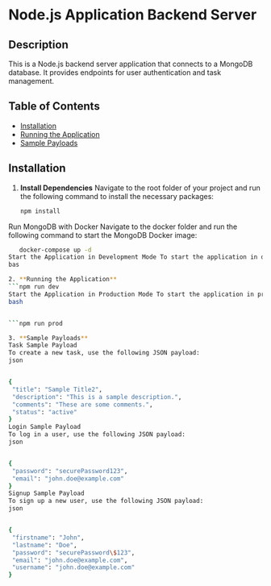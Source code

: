 # Node.js Application Backend Server

## Description
This is a Node.js backend server application that connects to a MongoDB database. It provides endpoints for user authentication and task management.

## Table of Contents
- [Installation](#installation)
- [Running the Application](#running-the-application)
- [Sample Payloads](#sample-payloads)
 

## Installation

1. **Install Dependencies**
 Navigate to the root folder of your project and run the following command to install the necessary packages:
   ```bash
   npm install
  Run MongoDB with Docker Navigate to the docker folder and run the following command to start the MongoDB Docker image:
   ```bash
      docker-compose up -d
  Start the Application in Development Mode To start the application in development mode, use the following command:
bas

2. **Running the Application**
```npm run dev
Start the Application in Production Mode To start the application in production mode, use the following command:
bash


```npm run prod

3. **Sample Payloads**
Task Sample Payload
To create a new task, use the following JSON payload:
json


{
    "title": "Sample Title2",
    "description": "This is a sample description.",
    "comments": "These are some comments.",
    "status": "active"
}
Login Sample Payload
To log in a user, use the following JSON payload:
json


{
    "password": "securePassword123",
    "email": "john.doe@example.com"
}
Signup Sample Payload
To sign up a new user, use the following JSON payload:
json


{
    "firstname": "John",
    "lastname": "Doe",
    "password": "securePassword\$123",
    "email": "john.doe@example.com",
    "username": "john.doe@example.com"
}
